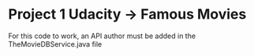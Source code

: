 # Project 1 Udacity -> Famous Movies

For this code to work, an API author must be added in the TheMovieDBService.java file
